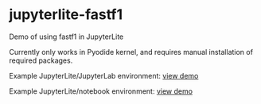 # jupyterlite-fastf1
Demo of using fastf1 in JupyterLite 

Currently only works in Pyodide kernel, and requires manual installation of required packages.

Example JupyterLite/JupyterLab environment: [view demo](https://f1datajunkie.github.io/jupyterlite-fastf1/lab/index.html?path=demo.ipynb)

Example JupyterLite/notebook environment: [view demo](https://f1datajunkie.github.io/jupyterlite-fastf1/tree/index.html?path=demo.ipynb)
